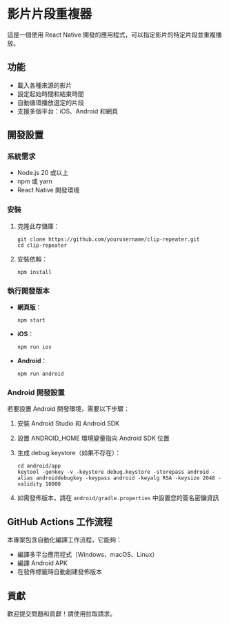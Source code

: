 # 影片片段重複器

這是一個使用 React Native 開發的應用程式，可以指定影片的特定片段並重複播放。

## 功能

- 載入各種來源的影片
- 設定起始時間和結束時間
- 自動循環播放選定的片段
- 支援多個平台：iOS、Android 和網頁

## 開發設置

### 系統需求

- Node.js 20 或以上
- npm 或 yarn
- React Native 開發環境

### 安裝

1. 克隆此存儲庫：
   ```
   git clone https://github.com/yourusername/clip-repeater.git
   cd clip-repeater
   ```

2. 安裝依賴：
   ```
   npm install
   ```

### 執行開發版本

- **網頁版**：
  ```
  npm start
  ```

- **iOS**：
  ```
  npm run ios
  ```

- **Android**：
  ```
  npm run android
  ```

### Android 開發設置

若要設置 Android 開發環境，需要以下步驟：

1. 安裝 Android Studio 和 Android SDK
2. 設置 ANDROID_HOME 環境變量指向 Android SDK 位置
3. 生成 debug.keystore（如果不存在）：
   ```
   cd android/app
   keytool -genkey -v -keystore debug.keystore -storepass android -alias androiddebugkey -keypass android -keyalg RSA -keysize 2048 -validity 10000
   ```

4. 如需發佈版本，請在 `android/gradle.properties` 中設置您的簽名密鑰資訊

## GitHub Actions 工作流程

本專案包含自動化編譯工作流程，它能夠：

- 編譯多平台應用程式（Windows、macOS、Linux）
- 編譯 Android APK
- 在發佈標籤時自動創建發佈版本

## 貢獻

歡迎提交問題和貢獻！請使用拉取請求。 